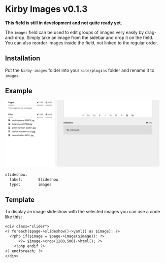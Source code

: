 # Kirby Images v0.1.3

**This field is still in development and not quite ready yet.**

The `images` field can be used to edit groups of images very easily by drag-and-drop. Simply take an image from the sidebar and drop it on the field. You can also reorder images inside the field, not linked to the regular order.

## Installation

Put the `kirby-images` folder into your `site/plugins` folder and rename it to `images`.

## Example

![Preview](images.gif)

````
slideshow:
  label:       Slideshow
  type:        images
````

## Template

To display an image slideshow with the selected images you can use a code like this:

````
<div class="slider">
<? foreach($page->slideshow()->yaml() as $image): ?>   
  <?php if($image = $page->image($image)): ?>
	  <?= $image->crop(1200,500)->html(); ?>  		    
	<?php endif ?>
<? endforeach; ?>
</div>
````
